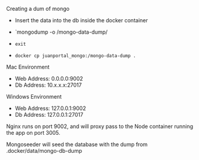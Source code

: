 Creating a dum of mongo

* Insert the data into the db inside the docker container

* `mongodump -o /mongo-data-dump/

* `exit`

* `docker cp juanportal_mongo:/mongo-data-dump .`

Mac Environment

- Web Address: 0.0.0.0:9002
- Db Address: 10.x.x.x:27017

Windows Environment

- Web Address: 127.0.0.1:9002
- Db Address: 127.0.0.1:27017

Nginx runs on port 9002, and will proxy pass to the Node container running the app on port 3005.

Mongoseeder will seed the database with the dump from .docker/data/mongo-db-dump

